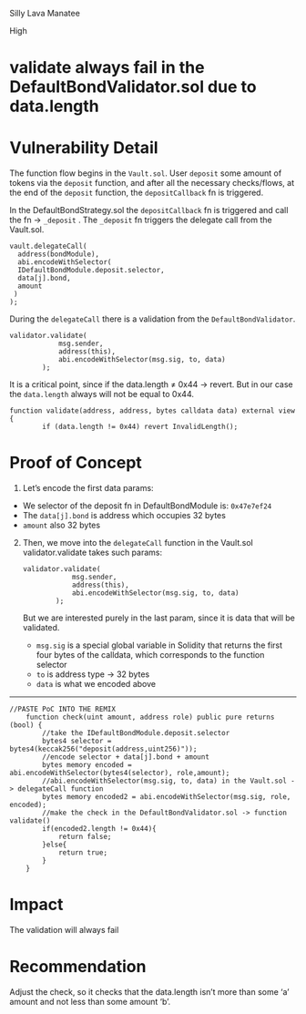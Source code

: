 Silly Lava Manatee

High

# validate always fail in the DefaultBondValidator.sol due to data.length

# **Vulnerability Detail**

The function flow begins in the `Vault.sol`. User `deposit` some amount of tokens via the `deposit` function, and after all the necessary checks/flows, at the end of the `deposit` function, the `depositCallback` fn is triggered.

In the DefaultBondStrategy.sol the `depositCallback` fn is triggered and call the fn → `_deposit` . The `_deposit` fn triggers the delegate call from the Vault.sol.

```solidity
vault.delegateCall( 
  address(bondModule),
  abi.encodeWithSelector(
  IDefaultBondModule.deposit.selector,
  data[j].bond,
  amount
 )
);
```

During the `delegateCall` there is a validation from the `DefaultBondValidator`.

```solidity
validator.validate(
            msg.sender,
            address(this),
            abi.encodeWithSelector(msg.sig, to, data)
        );
```

It is a critical point, since if the data.length ≠ 0x44 → revert. But in our case the `data.length` always will not be equal to 0x44.

```solidity
function validate(address, address, bytes calldata data) external view {
        if (data.length != 0x44) revert InvalidLength();
```

# **Proof of Concept**

1. Let’s encode the first data params:
- We selector of the deposit fn in DefaultBondModule is: `0x47e7ef24`
- The `data[j].bond` is address which occupies 32 bytes
- `amount` also 32 bytes 
2. Then, we move into the `delegateCall` function in the Vault.sol
validator.validate takes such params:
    
    ```solidity
    validator.validate(
                msg.sender,
                address(this),
                abi.encodeWithSelector(msg.sig, to, data)
            );
    ```
    
    But we are interested purely in the last param, since it is data that will be validated.
    - `msg.sig` is a special global variable in Solidity that returns the first four bytes of the calldata, which corresponds to the function selector
    - `to` is address type → 32 bytes
    - `data` is what we encoded above
    

---

```solidity
//PASTE PoC INTO THE REMIX
    function check(uint amount, address role) public pure returns (bool) {
        //take the IDefaultBondModule.deposit.selector
        bytes4 selector = bytes4(keccak256("deposit(address,uint256)"));
        //encode selector + data[j].bond + amount
        bytes memory encoded = abi.encodeWithSelector(bytes4(selector), role,amount);
        //abi.encodeWithSelector(msg.sig, to, data) in the Vault.sol -> delegateCall function
        bytes memory encoded2 = abi.encodeWithSelector(msg.sig, role, encoded);
        //make the check in the DefaultBondValidator.sol -> function validate()
        if(encoded2.length != 0x44){
            return false;
        }else{
            return true;
        }
    }
```

# **Impact**

The validation will always fail

# **Recommendation**

Adjust the check, so it checks that the data.length isn’t more than some ‘a’ amount and not less than some amount ‘b’.
